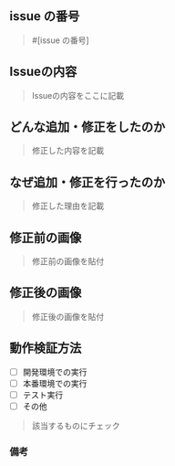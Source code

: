 ## issue の番号

> #[issue の番号]

## Issueの内容

> Issueの内容をここに記載

## どんな追加・修正をしたのか

> 修正した内容を記載

## なぜ追加・修正を行ったのか

> 修正した理由を記載

## 修正前の画像

> 修正前の画像を貼付

## 修正後の画像

> 修正後の画像を貼付

## 動作検証方法

- [ ] 開発環境での実行
- [ ] 本番環境での実行
- [ ] テスト実行
- [ ] その他

> 該当するものにチェック

### 備考